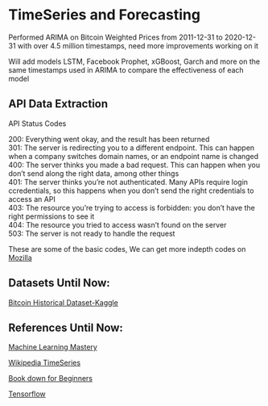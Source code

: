 # TimeSeries and Forecasting

<p> Performed ARIMA on Bitcoin Weighted Prices from 2011-12-31 to 2020-12-31 with over 4.5 million timestamps, need more improvements working on it </p>
<p>Will add models LSTM, Facebook Prophet, xGBoost, Garch and more on the same timestamps used in ARIMA to compare the effectiveness of each model</p>


## API Data Extraction

API Status Codes

<p>
  200: Everything went okay, and the result has been returned <br>
  301: The server is redirecting you to a different endpoint. This can happen when a company switches domain names, or an endpoint name is changed<br>
  400: The server thinks you made a bad request. This can happen when you don’t send along the right data, among other things<br>
  401: The server thinks you’re not authenticated. Many APIs require login ccredentials, so this happens when you don’t send the right credentials to access an API<br>
  403: The resource you’re trying to access is forbidden: you don’t have the right permissions to see it<br>
  404: The resource you tried to access wasn’t found on the server<br>
  503: The server is not ready to handle the request<br>
  
 These are some of the basic codes, We can get more indepth codes on <a href = https://developer.mozilla.org/en-US/docs/Web/HTTP/Status>Mozilla</a> </p> 
 
## Datasets Until Now:
<p><a href ="https://www.kaggle.com/mczielinski/bitcoin-historical-data"> Bitcoin Historical Dataset-Kaggle</a></p>

## References Until Now:

<p><a href = https://machinelearningmastery.com/time-series-forecasting/>Machine Learning Mastery</a> </p>
<p><a href = https://en.wikipedia.org/wiki/Time_series>Wikipedia TimeSeries</a> </p>
<p><a href = https://bookdown.org/JakeEsprabens/431-Time-Series/introduction-to-time-series.html>Book down for Beginners</a> </p>
<p><a href = https://www.tensorflow.org/tutorials/structured_data/time_series>Tensorflow</a> </p>
